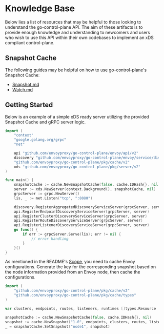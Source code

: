 # Knowledge Base

Below lies a list of resources that may be helpful to those looking to understand the go-control-plane API. The aim of these artifacts is to provide enough knowledge and understanding to newcomers and users who wish to use this API within their own codebases to implement an xDS compliant control-plane.

## Snapshot Cache
The following guides may be helpful on how to use go-control-plane's Snapshot Cache:
- [Snapshot.md](cache/Snapshot.md)
- [Watch.md](cache/Watch.md)

## Getting Started
Below is an example of a simple xDS ready server utilizing the provided Snapshot Cache and gRPC server logic.

```go
import (
    "context"
    "google.golang.org/grpc"
    "net"

    api "github.com/envoyproxy/go-control-plane/envoy/api/v2"
    discovery "github.com/envoyproxy/go-control-plane/envoy/service/discovery/v2"
    "github.com/envoyproxy/go-control-plane/pkg/cache/v2"
    xds "github.com/envoyproxy/go-control-plane/pkg/server/v2"
)

func main() {
    snapshotCache := cache.NewSnapshotCache(false, cache.IDHash{}, nil)
    server := xds.NewServer(context.Background(), snapshotCache, nil)
    grpcServer := grpc.NewServer()
    lis, _ := net.Listen("tcp", ":8080")

    discovery.RegisterAggregatedDiscoveryServiceServer(grpcServer, server)
    api.RegisterEndpointDiscoveryServiceServer(grpcServer, server)
    api.RegisterClusterDiscoveryServiceServer(grpcServer, server)
    api.RegisterRouteDiscoveryServiceServer(grpcServer, server)
    api.RegisterListenerDiscoveryServiceServer(grpcServer, server)
    go func() {
        if err := grpcServer.Serve(lis); err != nil {
            // error handling
        }
    }()
}
```

As mentioned in the README's [Scope](https://github.com/envoyproxy/go-control-plane/blob/master/README.md#scope), you need to cache Envoy configurations.
Generate the key for the corresponding snapshot based on the node information provided from an Envoy node, then cache the configurations.

```go
import (
    "github.com/envoyproxy/go-control-plane/pkg/cache/v2"
    "github.com/envoyproxy/go-control-plane/pkg/cache/types"
)

var clusters, endpoints, routes, listeners, runtimes []types.Resource

snapshotCache := cache.NewSnapshotCache(false, cache.IDHash{}, nil)
snapshot := cache.NewSnapshot("1.0", endpoints, clusters, routes, listeners, runtimes)
_ = snapshotCache.SetSnapshot("node1", snapshot)
```
